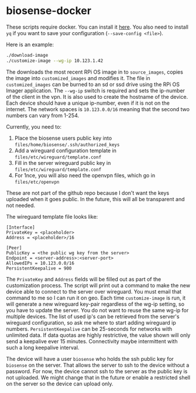 # biosense-docker

These scripts require docker. You can install it [here](https://docs.docker.com/engine/install/). You also need to install `yq` if you want to save your configuration (`--save-config <file>`).

Here is an example:

```bash
./download-image 
./customize-image --wg-ip 10.123.1.42 
```

The downloads the most recent RPi OS image in to `source_images`, copies the image into `customized_images` and modifies it. The file in `customized_images` can be burned to an sd or ssd drive using the RPi OS Imager application. The `--wg-ip` switch is required and sets the ip-number of the client in the vpn. It is also used to create the hostname of the device. Each device should have a unique ip-number, even if it is not on the internet. The network spaces is `10.123.0.0/16` meaning that the second two numbers can vary from 1-254.

Currently, you need to:

1. Place the biosense users public key into `files/home/biosense/.ssh/authorized_keys`
1. Add a wireguard configuration template in `files/etc/wireguard/template.conf`
1. Fill in the server wireguard public key in `files/etc/wireguard/template.conf`
1. For 1nce, you will also need the openvpn files, which go in `files/etc/openvpn`

These are not part of the github repo because I don't want the keys uploaded when it goes public. In the future, this will all be transparent and not needed.

The wireguard template file looks like:

```
[Interface]
PrivateKey = <placeholder>
Address = <placeholder>/16

[Peer]
PublicKey = <the public wg key from the server>
Endpoint = <server-address>:<server-port>
AllowedIPs = 10.123.0.0/16
PersistentKeepalive = 900
```

The `PrivateKey` and `Address` fields will be filled out as part of the customization process. The script will print out a command to make the new device able to connect to the server over wireguard. You must email that command to me so I can run it on geo. Each time `customize-image` is run, it will generate a new wireguard key-pair regardless of the wg-ip setting, so you have to update the server. You do not want to reuse the same wg-ip for multiple devices. The list of used ip's can be retrieved from the server's wireguard configuration, so ask me where to start adding wireguard ip numbers. `PersistentKeepalive` can be 25-seconds for networks with unlimited data. If data quotas are highly restrictive, the value shown will only send a keepalive ever 15 minutes. Connectivity maybe intermittent with such a long keepalive interval. 

The device will have a user `biosense` who holds the ssh public key for `biosense` on the server. That allows the server to ssh to the device without a password. For now, the device cannot ssh to the server as the public key is not uploaded. We might change that in the future or enable a restricted shell on the server so the device can upload only.


